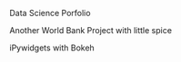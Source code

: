 <p>Data Science Porfolio<p>
<p>Another World Bank Project with little spice<p>
<p>iPywidgets with Bokeh<p>
